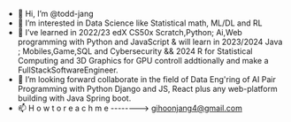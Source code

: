 - 👋 Hi, I’m @todd-jang
- 👀 I’m interested in Data Science like Statistical math, ML/DL and RL
- 🌱 I’ve learned in 2022/23 edX CS50x Scratch,Python; Ai,Web programming with Python and JavaScript
  & will learn in 2023/2024 Java ; Mobiles,Game,SQL and Cybersecurity
  && 2024 R for Statistical Computing and 3D Graphics for GPU controll addtionally and make a FullStackSoftwareEngineer.
- 💞️ I’m looking forward collaborate in the field of Data Eng'ring of AI Pair Programming with Python Django and JS, React plus any web-platform building with Java Spring boot.
- 📫 H o w   t o   r e a c h   m e   -------->     gihoonjang4@gmail.com

<!---
todd-jang/todd-jang is a ✨ special ✨ repository because its `README.md` (this file) appears on your GitHub profile.
You can click the Preview link to take a look at your changes.
--->

